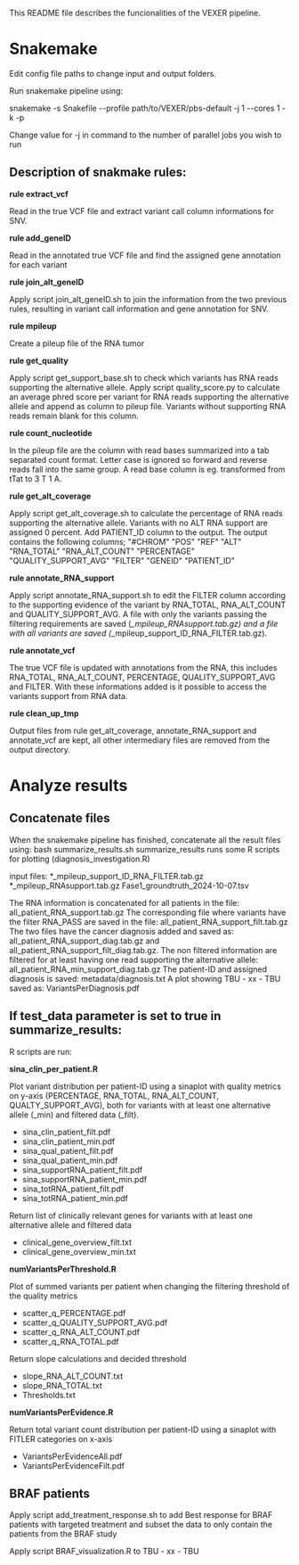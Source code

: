 This README file describes the funcionalities of the VEXER pipeline.

# Snakemake
Edit config file paths to change input and output folders.

Run snakemake pipeline using:

snakemake -s Snakefile --profile path/to/VEXER/pbs-default -j 1 --cores 1 -k -p

Change value for -j in command to the number of parallel jobs you wish to run

## Description of snakmake rules:
**rule extract_vcf**

Read in the true VCF file and extract variant call column informations for SNV.

**rule add_geneID**

Read in the annotated true VCF file and find the assigned gene annotation for each variant

**rule join_alt_geneID**

Apply script join_alt_geneID.sh to join the information from the two previous rules, resulting in variant call information and gene annotation for SNV.

**rule mpileup**

Create a pileup file of the RNA tumor

**rule get_quality**

Apply script get_support_base.sh to check which variants has RNA reads supporting the alternative allele.
Apply script quality_score.py to calculate an average phred score per variant for RNA reads supporting the alternative allele and append as column to pileup file. Variants without supporting RNA reads remain blank for this column.

**rule count_nucleotide**

In the pileup file are the column with read bases summarized into a tab separated count format. Letter case is ignored so forward and reverse reads fall into the same group. A read base column is eg. transformed from tTat to 3 T 1 A.

**rule get_alt_coverage**

Apply script get_alt_coverage.sh to calculate the percentage of RNA reads supporting the alternative allele. Variants with no ALT RNA support are assigned 0 percent.
Add PATIENT_ID column to the output.
The output contains the following columns; "#CHROM" "POS" "REF" "ALT" "RNA_TOTAL" "RNA_ALT_COUNT" "PERCENTAGE" "QUALITY_SUPPORT_AVG" "FILTER" "GENEID" "PATIENT_ID"

**rule annotate_RNA_support**

Apply script annotate_RNA_support.sh to edit the FILTER column according to the supporting evidence of the variant by RNA_TOTAL, RNA_ALT_COUNT and QUALITY_SUPPORT_AVG.
A file with only the variants passing the filtering requirements are saved (*_mpileup_RNAsupport.tab.gz) and a file with all variants are saved (*_mpileup_support_ID_RNA_FILTER.tab.gz).

**rule annotate_vcf**

The true VCF file is updated with annotations from the RNA, this includes RNA_TOTAL, RNA_ALT_COUNT, PERCENTAGE, QUALITY_SUPPORT_AVG and FILTER. With these informations added is it possible to access the variants support from RNA data.

**rule clean_up_tmp**

Output files from rule get_alt_coverage, annotate_RNA_support and annotate_vcf are kept, all other intermediary files are removed from the output directory.

# Analyze results
## Concatenate files
When the snakemake pipeline has finished, concatenate all the result files using:
bash summarize_results.sh
summarize_results runs some R scripts for plotting (diagnosis_investigation.R)

input files:
*_mpileup_support_ID_RNA_FILTER.tab.gz
*_mpileup_RNAsupport.tab.gz
Fase1_groundtruth_2024-10-07.tsv

The RNA information is concatenated for all patients in the file: all_patient_RNA_support.tab.gz
The corresponding file where variants have the filter RNA_PASS are saved in the file: all_patient_RNA_support_filt.tab.gz
The two files have the cancer diagnosis added and saved as: all_patient_RNA_support_diag.tab.gz and all_patient_RNA_support_filt_diag.tab.gz.
The non filtered information are filtered for at least having one read supporting the alternative allele: all_patient_RNA_min_support_diag.tab.gz
The patient-ID and assigned diagnosis is saved: metadata/diagnosis.txt
A plot showing TBU - xx - TBU saved as: VariantsPerDiagnosis.pdf

## If test_data parameter is set to true in summarize_results:
R scripts are run:

**sina_clin_per_patient.R**

Plot variant distribution per patient-ID using a sinaplot with quality metrics on y-axis (PERCENTAGE, RNA_TOTAL, RNA_ALT_COUNT, QUALTY_SUPPORT_AVG),
both for variants with at least one alternative allele (_min) and filtered data (_filt).
-   sina_clin_patient_filt.pdf
-   sina_clin_patient_min.pdf
-   sina_qual_patient_filt.pdf
-   sina_qual_patient_min.pdf
-   sina_supportRNA_patient_filt.pdf
-   sina_supportRNA_patient_min.pdf
-   sina_totRNA_patient_filt.pdf
-   sina_totRNA_patient_min.pdf

Return list of clinically relevant genes for variants with at least one alternative allele and filtered data
-   clinical_gene_overview_filt.txt
-   clinical_gene_overview_min.txt

**numVariantsPerThreshold.R**

Plot of summed variants per patient when changing the filtering threshold of the quality metrics
-   scatter_q_PERCENTAGE.pdf
-   scatter_q_QUALITY_SUPPORT_AVG.pdf
-   scatter_q_RNA_ALT_COUNT.pdf
-   scatter_q_RNA_TOTAL.pdf

Return slope calculations and decided threshold
-   slope_RNA_ALT_COUNT.txt
-   slope_RNA_TOTAL.txt
-   Thresholds.txt

**numVariantsPerEvidence.R**

Return total variant count distribution per patient-ID using a sinaplot with FITLER categories on x-axis
-   VariantsPerEvidenceAll.pdf
-   VariantsPerEvidenceFilt.pdf

## BRAF patients
Apply script add_treatment_response.sh to add Best response for BRAF patients with targeted treatment
and subset the data to only contain the patients from the BRAF study

Apply script BRAF_visualization.R to TBU - xx - TBU
